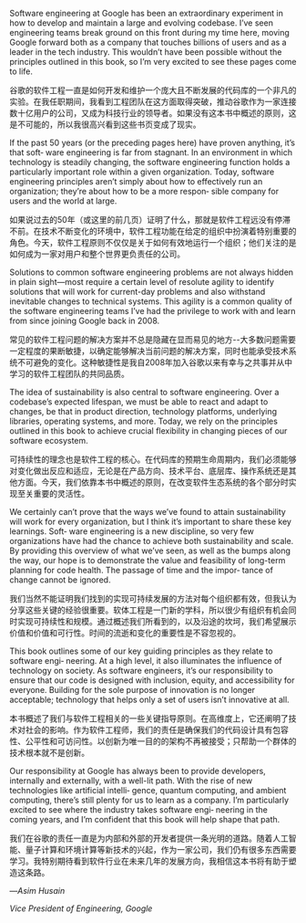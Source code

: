 Software engineering at Google has been an extraordinary experiment in how to develop and maintain a large and evolving codebase. I’ve seen engineering teams break ground on this front during my time here, moving Google forward both as a company that touches billions of users and as a leader in the tech industry. This wouldn’t have been possible without the principles outlined in this book, so I’m very excited to see these pages come to life.

谷歌的软件工程一直是如何开发和维护一个庞大且不断发展的代码库的一个非凡的实验。在我任职期间，我看到工程团队在这方面取得突破，推动谷歌作为一家连接数十亿用户的公司，又成为科技行业的领导者。如果没有这本书中概述的原则，这是不可能的，所以我很高兴看到这些书页变成了现实。

If the past 50 years (or the preceding pages here) have proven anything, it’s that soft‐ ware engineering is far from stagnant. In an environment in which technology is steadily changing, the software engineering function holds a particularly important role within a given organization. Today, software engineering principles aren’t simply about how to effectively run an organization; they’re about how to be a more respon‐ sible company for users and the world at large.

如果说过去的50年（或这里的前几页）证明了什么，那就是软件工程远没有停滞不前。在技术不断变化的环境中，软件工程功能在给定的组织中扮演着特别重要的角色。今天，软件工程原则不仅仅是关于如何有效地运行一个组织；他们关注的是如何成为一家对用户和整个世界更负责任的公司。

Solutions to common software engineering problems are not always hidden in plain sight—most require a certain level of resolute agility to identify solutions that will work for current-day problems and also withstand inevitable changes to technical systems. This agility is a common quality of the software engineering teams I’ve had the privilege to work with and learn from since joining Google back in 2008.

常见的软件工程问题的解决方案并不总是隐藏在显而易见的地方--大多数问题需要一定程度的果断敏捷，以确定能够解决当前问题的解决方案，同时也能承受技术系统不可避免的变化。这种敏捷性是我自2008年加入谷歌以来有幸与之共事并从中学习的软件工程团队的共同品质。

The idea of sustainability is also central to software engineering. Over a codebase’s expected lifespan, we must be able to react and adapt to changes, be that in product direction, technology platforms, underlying libraries, operating systems, and more. Today, we rely on the principles outlined in this book to achieve crucial flexibility in changing pieces of our software ecosystem.

可持续性的理念也是软件工程的核心。在代码库的预期生命周期内，我们必须能够对变化做出反应和适应，无论是在产品方向、技术平台、底层库、操作系统还是其他方面。今天，我们依靠本书中概述的原则，在改变软件生态系统的各个部分时实现至关重要的灵活性。

We certainly can’t prove that the ways we’ve found to attain sustainability will work for every organization, but I think it’s important to share these key learnings. Soft‐ ware engineering is a new discipline, so very few organizations have had the chance to achieve both sustainability and scale. By providing this overview of what we’ve seen, as well as the bumps along the way, our hope is to demonstrate the value and feasibility of long-term planning for code health. The passage of time and the impor‐ tance of change cannot be ignored.

我们当然不能证明我们找到的实现可持续发展的方法对每个组织都有效，但我认为分享这些关键的经验很重要。软体工程是一门新的学科，所以很少有组织有机会同时实现可持续性和规模。通过概述我们所看到的，以及沿途的坎坷，我们希望展示价值和价值和可行性。时间的流逝和变化的重要性是不容忽视的。

This book outlines some of our key guiding principles as they relate to software engi‐ neering. At a high level, it also illuminates the influence of technology on society. As software engineers, it’s our responsibility to ensure that our code is designed with inclusion, equity, and accessibility for everyone. Building for the sole purpose of innovation is no longer acceptable; technology that helps only a set of users isn’t innovative at all.

本书概述了我们与软件工程相关的一些关键指导原则。在高维度上，它还阐明了技术对社会的影响。作为软件工程师，我们的责任是确保我们的代码设计具有包容性、公平性和可访问性。以创新为唯一目的的架构不再被接受；只帮助一个群体的技术根本就不是创新。

Our responsibility at Google has always been to provide developers, internally and externally, with a well-lit path. With the rise of new technologies like artificial intelli‐ gence, quantum computing, and ambient computing, there’s still plenty for us to learn as a company. I’m particularly excited to see where the industry takes software engi‐ neering in the coming years, and I’m confident that this book will help shape that path.

我们在谷歌的责任一直是为内部和外部的开发者提供一条光明的道路。随着人工智能、量子计算和环境计算等新技术的兴起，作为一家公司，我们仍有很多东西需要学习。我特别期待看到软件行业在未来几年的发展方向，我相信这本书将有助于塑造这条路。

—*Asim* *Husain* 

*Vice* *President of* *Engineering,* *Google*

 